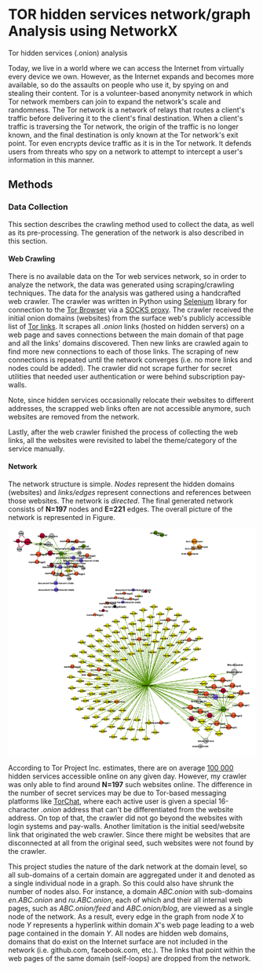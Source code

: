 # TOR hidden services network/graph Analysis using NetworkX
Tor hidden services (.onion) analysis

Today, we live in a world where we can access the Internet from virtually every device we own. However, as the Internet expands and becomes more available, so do the assaults on people who use it, by spying on and stealing their content. Tor is a volunteer-based anonymity network in which Tor network members can join to expand the network's scale and randomness. The Tor network is a network of relays that routes a client's traffic before delivering it to the client's final destination. When a client's traffic is traversing the Tor network, the origin of the traffic is no longer known, and the final destination is only known at the Tor network's exit point. Tor even encrypts device traffic as it is in the Tor network. It defends users from threats who spy on a network to attempt to intercept a user's information in this manner.



## Methods
### Data Collection
This section describes the crawling method used to collect the data, as well as its pre-processing. The generation of the network is also described in this section.  

#### Web Crawling
There is no available data on the Tor web services network, so in order to analyze the network, the data was generated using scraping/crawling techniques. The data for the analysis was gathered using a handcrafted web crawler. The crawler was written in Python using [Selenium](https://www.selenium.dev) library for connection to the [Tor Browser](https://www.torproject.org) via a [SOCKS proxy](https://en.wikipedia.org/wiki/SOCKS). The crawler received the initial onion domains (websites) from the surface web's publicly accessible list of [Tor links](https://thehiddenwiki.org). It scrapes all *.onion* links (hosted on hidden servers) on a web page and saves connections between the main domain of that page and all the links' domains discovered. Then new links are crawled again to find more new connections to each of those links. The scraping of new connections is repeated until the network converges (i.e. no more links and nodes could be added). The crawler did not scrape further for secret utilities that needed user authentication or were behind subscription pay-walls.

Note, since hidden services occasionally relocate their websites to different addresses, the scrapped web links often are not accessible anymore, such websites are removed from the network.

Lastly, after the web crawler finished the process of collecting the web links, all the websites were revisited to label the theme/category of the service manually. 

#### Network
The network structure is simple. *Nodes* represent the hidden domains (websites) and *links/edges* represent connections and references between those websites. The network is *directed*. The final generated network consists of **N=197** nodes and **E=221** edges. The overall picture of the network is represented in Figure.

![alt text](https://github.com/dalyapraz/TOR_networkx/blob/main/2.png "Network")


According to Tor Project Inc. estimates, there are on average [100 000](https://metrics.torproject.org/hidserv-dir-onions-seen.html}) hidden services accessible online on any given day. However, my crawler was only able to find around **N=197** such websites online. The difference in the number of secret services may be due to Tor-based messaging platforms like [TorChat](https://en.wikipedia.org/wiki/TorChat), where each active user is given a special 16-character *.onion* address that can't be differentiated from the website address. On top of that, the crawler did not go beyond the websites with login systems and pay-walls. Another limitation is the initial seed/website link that originated the web crawler. Since there might be websites that are disconnected at all from the original seed, such websites were not found by the crawler. 

This project studies the nature of the dark network at the domain level, so all sub-domains of a certain domain are aggregated under it and denoted as a single individual node in a graph. So this could also have shrunk the number of nodes also. For instance, a domain *ABC.onion* with sub-domains *en.ABC.onion* and *ru.ABC.onion*, each of which and their all internal web pages, such as *ABC.onion/feed* and *ABC.onion/blog*, are viewed as a single node of the network. As a result, every edge in the graph from node *X* to node *Y* represents a hyperlink within domain *X*'s web page leading to a web page contained in the domain *Y*. All nodes are hidden web domains, domains that do exist on the Internet surface are not included in the network (i.e. github.com, facebook.com, etc.). The links that point within the web pages of the same domain (self-loops) are dropped from the network. 